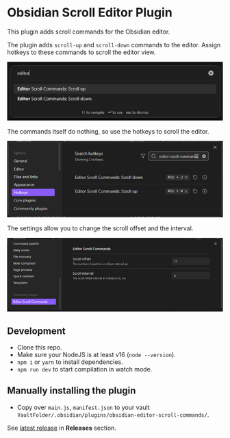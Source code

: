 # Obsidian Scroll Editor Plugin

This plugin adds scroll commands for the Obsidian editor.

The plugin adds `scroll-up` and `scroll-down` commands to the editor. Assign hotkeys to these commands to
scroll the editor view.

![Editor Scroll Commands](media/editor-scroll-commands.png "Editor Scroll Commands")

The commands itself do nothing, so use the hotkeys to scroll the editor.

![Editor Scroll Commands Hotkeys](media/editor-scroll-commands-hotkeys.png "Editor Scroll Commands Hotkeys")

The settings allow you to change the scroll offset and the interval.

![Editor Scroll Commands Settings](media/editor-scroll-commands-settings.png "Editor Scroll Commands Settings")

## Development

- Clone this repo.
- Make sure your NodeJS is at least v16 (`node --version`).
- `npm i` or `yarn` to install dependencies.
- `npm run dev` to start compilation in watch mode.

## Manually installing the plugin

- Copy over `main.js`, `manifest.json` to your vault `VaultFolder/.obsidian/plugins/obsidian-editor-scroll-commands/`.

See [latest release](releases/latest) in **Releases** section.
